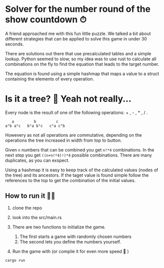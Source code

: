 # Solver for the number round of the show countdown ⏱

A friend approached me with this fun little puzzle. We talked a bit about different strategies that can be applied to solve this game in under 30 seconds.

There are solutions out there that use precalculated tables and a simple lookup. Python seemed to slow, so my idea was to use rust to calculate all combinations on the fly to find the equation that leads to the target number.

The equation is found using a simple hashmap that maps a value to a struct containing the elements of every operation. 

# Is it a tree? 🌴 Yeah not really...
Every node is the result of one of the following operations: + , - , * , / .
```
   a         b         c 
a°b a°c   b°a b°c   c°a c°b
```
Howevery as not all operations are commutative, depending on the operations the tree increased in width from top to button.

Given ```n``` numbers that can be combined you get ```n!*4``` combinations. In the next step you get ```((n+n!*4)!)*4``` possible combinations. There are many duplicates, as you can exspect. 

Using a hashmap it is easy to keep track of the calculated values (nodes of the tree) and its ancestors. If the taget value is found simple follow the references to the top to get the combination of the initial values.

## How to run it 🏃‍♀️
1. clone the repo
2. look into the src/main.rs
3. There are two functions to initialize the game.
    1. The first starts a game with randomly chosen numbers
    2. The second lets you define the numbers yourself.

4. Run the game with (or compile it for even more speed 🚀 ) 
```
cargo run
```
